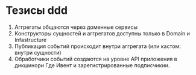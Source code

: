 # Тезисы ddd

1. Аггрегаты общаются через доменные сервисы
2. Конструкторы сущностей и аггрегатов доступны только в Domain и Infastructure
3. Публикация событий происходит внутри аггрегата (или кастом: внутри сущности)
4. Обработчики событий создаются на уровне API приложения в дикшинори Где Ивент и зарегистрированные подписчикии. 